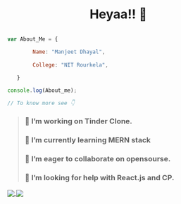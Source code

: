 <h1 align="center" > Heyaa!! 👋 </h1>

``` Javascript

var About_Me = {

        Name: "Manjeet Dhayal",
        
        College: "NIT Rourkela",
                
   }

console.log(About_me); 

// To know more see 👇
```


> ### 🔭 I’m working on Tinder Clone. 
> ### 🌱 I’m currently learning MERN stack 
> ### 👯 I’m eager to collaborate on opensourse. 
> ### 🤔 I’m looking for help with React.js and CP. 





  
<a href="https://github.com/manjeetdhayal/github-readme-stats">
  <img align="center" margin-bottom="10px" src="https://github-readme-stats.vercel.app/api?username=manjeetdhayal&show_icons=true&theme=great-gatsby&count_private=true" />
  </a>
  
<a href="https://github.com/manjeetdhayal/github-readme-stats">
  <img align="center" src="https://github-readme-stats.vercel.app/api/top-langs/?username=manjeetdhayal&theme=great-gatsby" />
  </a>
